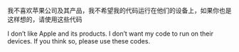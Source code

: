 
我不喜欢苹果公司及其产品，我不希望我的代码运行在他们的设备上，如果你也是这样想的，请使用这些代码

I don’t like Apple and its products. I don’t want my code to run on their devices. If you think so, please use these codes.
